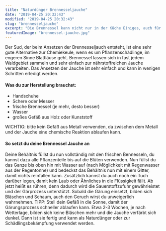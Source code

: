 ```yaml
---
title: "Naturdünger Brennesseljauche"
date: "2019-04-25 20:32:43"
modified: "2019-04-25 20:32:43"
slug: "brennesseljauche"
excerpt: "Die Brennessel kann nicht nur in der Küche Einiges, auch für deinen Garten bietet sie jede Menge Benefits. Zum Beispiel als Brennesseljauche. "
featuredImage: "brennessel-jauche.jpg"
---
```


Der Sud, der beim Ansetzen der Brennesseljauch entsteht, ist eine sehr gute Alternative zur Chemiekeule, wenn es um Pflanzenschädlinge, im engeren Sinne Blattläuse geht. Brennessel lassen sich in fast jedem Waldgebiet sammeln und sehr einfach zur nährstoffreichen Jauche verarbeiten. Das Ansetzen der Jauche ist sehr einfach und kann in wenigen Schritten erledigt werden.

#### Was du zur Herstellung brauchst:

*   Handschuhe
*   Schere oder Messer
*   frische Brennessel (je mehr, desto besser)
*   Wasser
*   großes Gefäß aus Holz oder Kunststoff

WICHTIG: bitte kein Gefäß aus Metall verwenden, da zwischen dem Metall und der Jauche eine chemische Reaktion ablaufen kann.

#### So setzt du deine Brennessel Jauche an

Deine Behältnis füllst du nun vollständig mit den frischen Bennesseln, du kannst dazu alle Pflanzenteile bis auf die Blüten verwenden. Nun füllst du das Ganze bis oben hin mit Wasser auf (nach Möglichkeit mit Regenwasser aus der Regentonne) und bedeckst das Behältnis nun mit einem Gitter, damit nichts reinfallen kann. Zusätzlich kannst du auch noch ein Tuch darüber legen, damit kein Laub oder Ähnliches in die Flüssigkeit fällt. Ab jetzt heißt es rühren, denn dadurch wird die Sauerstoffzufuhr gewährleistet und der Gärprozess unterstützt. Sobald die Gärung einsetzt, bilden sich Bläschen und Schaum, auch den Geruch wirst du unweigerlich wahrnehmen. TIPP: Stell dein Gefäß in die Sonne, damit der Gärungsprozess schneller ablaufen kann. Etwa 2-3 Wochen, je nach Wetterlage, bilden sich keine Bläschen mehr und die Jauche verfärbt sich dunkel. Dann ist sie fertig und kann als Naturdünger oder zur Schädlingsbekämpfung verwendet werden.
